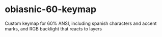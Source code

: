 # obiasnic-60-keymap
Custom keymap for 60% ANSI, including spanish characters and accent marks, and RGB backlight that reacts to layers
